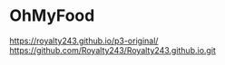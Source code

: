 # OhMyFood
https://royalty243.github.io/p3-original/
https://github.com/Royalty243/Royalty243.github.io.git
